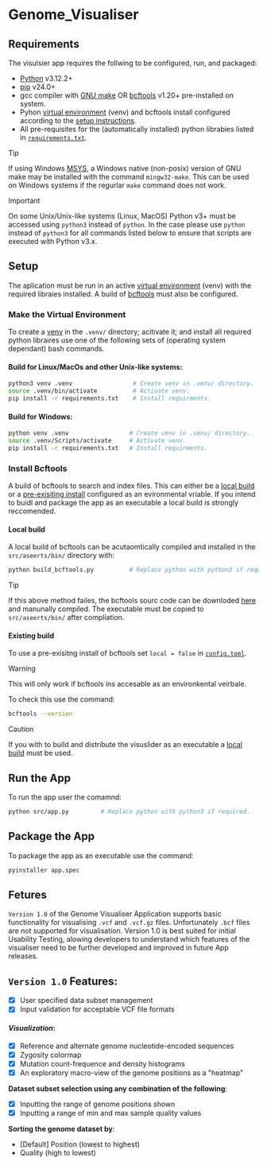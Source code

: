 # Genome_Visualiser

## Requirements
The visulsier app requires the follwing to be configured, run, and packaged:
- [Python](https://www.python.org/downloads/) v3.12.2+
- [pip](https://pypi.org/project/pip/) v24.0+
- gcc compiler with [GNU make](https://www.gnu.org/software/make/) OR [bcftools](https://www.htslib.org/download/) v1.20+ pre-installed on system.
- Pyhon [virtual environment](https://docs.python.org/3/library/venv.html) (venv) and bcftools install configured according to the [setup instructions](#Setup).
- All pre-requisites for the (automatically installed) python librabies listed in [`requirements.txt`](requirements.txt). 

> [!TIP]
> If using Windows [MSYS](https://www.msys2.org/), a Windows native (non-posix) version of GNU make may be installed with the command `mingw32-make`.
> This can be used on Windows systems if the regurlar `make` command does not work.

> [!IMPORTANT]
> On some Unix/Unix-like systems (Linux, MacOS) Python v3+ must be accessed using `python3` instead of `python`. 
> In the case please use `python` instead of `python3` for all commands listed below to ensure that scripts are executed with Python v3.x.


## Setup 
The aplication must be run in an active [virtual environment](https://docs.python.org/3/library/venv.html) (venv) with the required libraies installed. A build of [bcftools](https://www.htslib.org/download/) must also be configured.
### Make the Virtual Environment
To create a [venv](https://docs.python.org/3/library/venv.html) in the `.venv/` directory;  acitivate it; and install all required python libraires use one of the following sets of (operating system dependant) bash commands.
#### Build for Linux/MacOs and other Unix-like systems:
```bash
python3 venv .venv                 # Create venv in .venv/ directory.
source .venv/bin/activate          # Activate venv.
pip install -r requirements.txt    # Install requirments.
```
#### Build for Windows:
```bash
python venv .venv                 # Create venv in .venv/ directory.
source .venv/Scripts/activate     # Activate venv.
pip install -r requirements.txt   # Install requirments.
```

### Install Bcftools 
A build of bcftools to search and index files. This can either be a [local build](#Local-build) or a [pre-exisiting install](#Existing-build) configured as an evironmental vriable. If you intend to buidl and package the app as an executable a local build is strongly reccomended.
#### Local build
A local build of bcftools can be acutaomtically compiled and installed in the `src/aseerts/bin/` directory with:
```bash
python build_bcftools.py          # Replace python with python3 if required.
```
> [!TIP]
> If this above method failes, the bcftools sourc code can be downloded [here](https://www.htslib.org/download/) and manunally compiled.
> The executable must be copied to `src/aseerts/bin/` after compliation.

#### Existing build
To use a pre-exisitng install of bcftools set `local = false` in [`config.toml`](config.toml).

> [!WARNING]
> This will only work if bcftools ins accesable as an environkental veirbale.
>
> To check this use the command:
> ```bash
> bcftools --version
> ```

> [!CAUTION]
> If you with to build and distribute the visuslider as an executable a [local build](#Local-build) must be used.

## Run the App
To run the app user the comamnd:
```bash
python src/app.py         # Replace python with python3 if required.
```

## Package the App
To package the app as an executable use the command:
```bash
pyinstaller app.spec 
```



## Fetures
`Version 1.0` of the Genome Visualiser Application supports basic functionality for visualising `.vcf` and `.vcf.gz` files. Unfortunately `.bcf` files are not supported for visualisation. Version 1.0 is best suited for initial Usability Testing, alowing developers to understand which features of the visualiser need to be further developed and improved in future App releases.

## `Version 1.0` Features:
- [x] User specified data subset management
- [x] Input validation for acceptable VCF file formats

#### _Visualization_:
- [x] Reference and alternate genome nucleotide-encoded sequences
- [x] Zygosity colormap 
- [x] Mutation count-frequence and density histograms
- [x] An exploratory macro-view of the genome positions as a "heatmap"

**Dataset subset selection using any combination of the following**:
- [x] Inputting the range of genome positions shown 
- [x] Inputting a range of min and max sample quality values

**Sorting the genome dataset by**:
* [Default] Position (lowest to highest)
* Quality (high to lowest)
